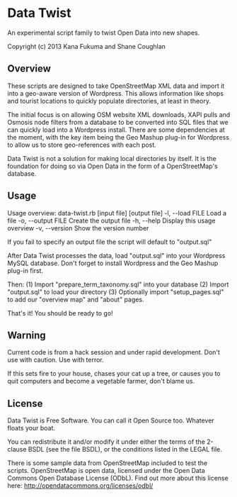 Data Twist
==========

An experimental script family to twist Open Data into new shapes.

Copyright (c) 2013 Kana Fukuma and Shane Coughlan

Overview
--------

These scripts are designed to take OpenStreetMap XML data and import it
into a geo-aware version of Wordpress. This allows information like shops
and tourist locations to quickly populate directories, at least in
theory.

The initial focus is on allowing OSM website XML downloads, XAPI pulls and
Osmosis node filters from a database to be converted into SQL files that we can
quickly load into a Wordpress install. There are some dependencies at the
moment, with the key item being the Geo Mashup plug-in for Wordpress to allow
us to store geo-references with each post.

Data Twist is not a solution for making local directories by itself. It is the
foundation for doing so via Open Data in the form of a OpenStreetMap's
database.

Usage
-----

Usage overview: data-twist.rb [input file] [output file]
    -l, --load FILE                  Load a file
    -o, --output FILE                Create the output file
    -h, --help                       Display this usage overview
    -v, --version                    Show the version number

If you fail to specify an output file the script will default to "output.sql"

After Data Twist processes the data, load "output.sql" into your Wordpress MySQL
database. Don't forget to install Wordpress and the Geo Mashup plug-in first.

Then:
(1) Import "prepare_term_taxonomy.sql" into your database
(2) Import "output.sql" to load your directory
(3) Optionally import "setup_pages.sql" to add our "overview map" and "about"
pages.

That's it! You should be ready to go!

Warning
-------

Current code is from a hack session and under rapid development.
Don't use with caution. Use with terror.

If this sets fire to your house, chases your cat up a tree, or causes you to
quit computers and become a vegetable farmer, don't blame us.

License
-------

Data Twist is Free Software. You can call it Open Source too. Whatever floats
your boat.

You can redistribute it and/or modify it under either the terms of the
2-clause BSDL (see the file BSDL), or the conditions listed in the LEGAL
file.

There is some sample data from OpenStreetMap included to test the scripts.
OpenStreetMap is open data, licensed under the Open Data Commons Open
Database License (ODbL). Find out more about this license here:
http://opendatacommons.org/licenses/odbl/